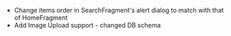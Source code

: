 * Change items order in SearchFragment's alert dialog to match with that of HomeFragment 
* Add Image Upload support - changed DB schema